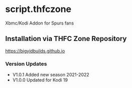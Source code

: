 # script.thfczone
 Xbmc/Kodi Addon for Spurs fans

## Installation via THFC Zone Repository 

https://bigyidbuilds.github.io 

### Version Updates

- V1.0.1
    Added new season 2021-2022
- V1.0.0
    Updated for Kodi 19